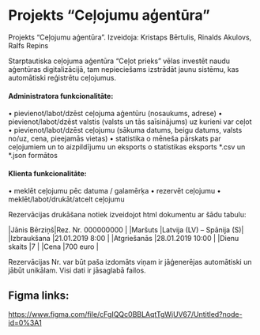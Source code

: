 # Projekts “Ceļojumu aģentūra”
Projekts “Ceļojumu aģentūra”. Izveidoja: Kristaps Bērtulis, Rinalds Akulovs, Ralfs Repins

Starptautiska ceļojuma aģentūra “Ceļot prieks” vēlas investēt naudu aģentūras digitalizācijā, tam nepieciešams izstrādāt jaunu sistēmu, kas automātiski reģistrētu ceļojumus.
#### Administratora funkcionalitāte:
•	pievienot/labot/dzēst ceļojuma aģentūru (nosaukums, adrese)
•	pievienot/labot/dzēst valstis (valsts un tās saīsinājums) uz kurieni var ceļot
•	pievienot/labot/dzēst ceļojumu (sākuma datums, beigu datums, valsts no/uz, cena, pieejamās vietas)
•	statistika
o	mēneša pārskats par ceļojumiem un to aizpildījumu un eksports
o	statistikas eksports *.csv un *.json formātos
#### Klienta funkcionalitāte:
•	meklēt ceļojumu pēc datuma / galamērķa
•	rezervēt ceļojumu
•	meklēt/labot/drukāt/atcelt ceļojumu

Rezervācijas drukāšana notiek izveidojot html dokumentu ar šādu tabulu:

|Jānis Bērziņš|Rez. Nr. 000000000        |
|Maršuts	    |Latvija (LV) – Spānija (S)|
|Izbraukšana  |21.01.2019 8:00           |
|Atgriešanās  |28.01.2019 10:00          |
|Dienu skaits |7                         |
|Cena	        |700 euro                  |

Rezervācijas Nr. var būt paša izdomāts viņam ir jāģenerējas automātiski un jābūt unikālam.
Visi dati ir jāsaglabā failos.

## Figma links:
https://www.figma.com/file/cFgIQQc0BBLAqtTgWjUV67/Untitled?node-id=0%3A1